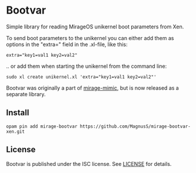 # Bootvar

Simple library for reading MirageOS unikernel boot parameters from Xen.

To send boot parameters to the unikernel you can either add them as options in the "extra=" field in the .xl-file, like this:

```
extra="key1=val1 key2=val2"
```

.. or add them when starting the unikernel from the command line:

```
sudo xl create unikernel.xl 'extra="key1=val1 key2=val2"'
```

Bootvar was originally a part of [mirage-mimic](http://github.com/MagnusS/mirage-mimic), but is now released as a separate library. 

## Install

```
opam pin add mirage-bootvar https://github.com/MagnusS/mirage-bootvar-xen.git
```

## License
Bootvar is published under the ISC license. See [LICENSE](LICENSE) for details.


